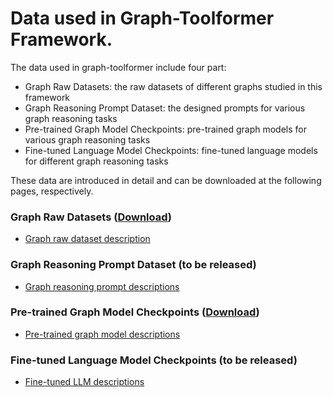 # Data used in Graph-Toolformer Framework.

The data used in graph-toolformer include four part:

- Graph Raw Datasets: the raw datasets of different graphs studied in this framework
- Graph Reasoning Prompt Dataset: the designed prompts for various graph reasoning tasks
- Pre-trained Graph Model Checkpoints: pre-trained graph models for various graph reasoning tasks
- Fine-tuned Language Model Checkpoints: fine-tuned language models for different graph reasoning tasks

These data are introduced in detail and can be downloaded at the following pages, respectively.

### Graph Raw Datasets ([Download](https://drive.google.com/file/d/1lC23j9RYMb44JRJybxIpUtxuQ2lW58n_/view?usp=sharing))

- [Graph raw dataset description](https://github.com/jwzhanggy/Graph_Toolformer/tree/main/Graph_Toolformer_Package#graph-datasets-used-in-graph-toolformer)

### Graph Reasoning Prompt Dataset (to be released)

- [Graph reasoning prompt descriptions](https://github.com/jwzhanggy/Graph_Toolformer/tree/main/Graph_Toolformer_LLM_Training/prompt)

### Pre-trained Graph Model Checkpoints ([Download](https://drive.google.com/file/d/15dMT96MHES56hV1MNlCrf2RWKPnyecao/view?usp=sharing))

- [Pre-trained graph model descriptions](https://github.com/jwzhanggy/Graph_Toolformer/tree/main/Graph_Toolformer_Package#pre-trained-graph-models)

### Fine-tuned Language Model Checkpoints (to be released)

- [Fine-tuned LLM descriptions](https://github.com/jwzhanggy/Graph_Toolformer/tree/main/Graph_Toolformer_Package#pre-trained-graph-models-used-in-graph-toolformer)

